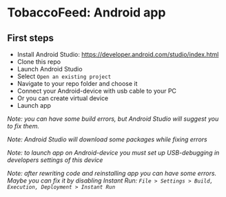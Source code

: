 # TobaccoFeed: Android app

## First steps

* Install Android Studio: https://developer.android.com/studio/index.html
* Clone this repo
* Launch Android Studio
* Select `Open an existing project`
* Navigate to your repo folder and choose it
* Connect your Android-device with usb cable to your PC
* Or you can create virtual device
* Launch app

*Note: you can have some build errors, but Android Studio will suggest you to fix them.*

*Note: Android Studio will download some packages while fixing errors*

*Note: to launch app on Android-device you must set up USB-debugging in developers settings of this device*

*Note: after rewriting code and reinstalling app you can have some errors. Maybe you can fix it by disabling Instant Run: 
`File > Settings > Build, Execution, Deployment > Instant Run`*
